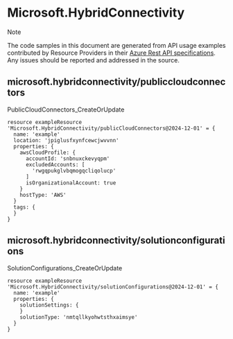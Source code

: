 # Microsoft.HybridConnectivity
  
> [!NOTE]
> The code samples in this document are generated from API usage examples contributed by Resource Providers in their [Azure Rest API specifications](https://github.com/Azure/azure-rest-api-specs). Any issues should be reported and addressed in the source.


## microsoft.hybridconnectivity/publiccloudconnectors

PublicCloudConnectors_CreateOrUpdate
```bicep
resource exampleResource 'Microsoft.HybridConnectivity/publicCloudConnectors@2024-12-01' = {
  name: 'example'
  location: 'jpiglusfxynfcewcjwvvnn'
  properties: {
    awsCloudProfile: {
      accountId: 'snbnuxckevyqpm'
      excludedAccounts: [
        'rwgqpukglvbqmogqcliqolucp'
      ]
      isOrganizationalAccount: true
    }
    hostType: 'AWS'
  }
  tags: {
  }
}
```

## microsoft.hybridconnectivity/solutionconfigurations

SolutionConfigurations_CreateOrUpdate
```bicep
resource exampleResource 'Microsoft.HybridConnectivity/solutionConfigurations@2024-12-01' = {
  name: 'example'
  properties: {
    solutionSettings: {
    }
    solutionType: 'nmtqllkyohwtsthxaimsye'
  }
}
```
